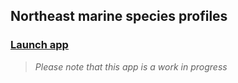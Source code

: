 ## Northeast marine species profiles

### [**Launch app**](https://5qflbi-carly-lovas.shinyapps.io/nmfs_species_dist/)


> *Please note that this app is a work in progress*
